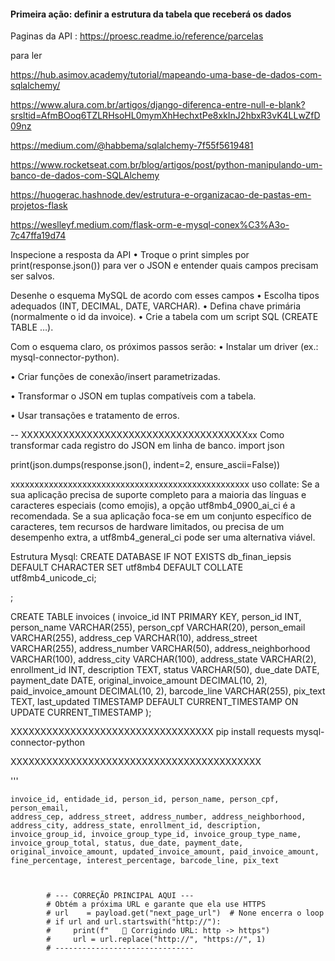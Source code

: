 #### Primeira ação: definir a estrutura da tabela que receberá os dados
Paginas da API :  https://proesc.readme.io/reference/parcelas

para ler

https://hub.asimov.academy/tutorial/mapeando-uma-base-de-dados-com-sqlalchemy/

https://www.alura.com.br/artigos/django-diferenca-entre-null-e-blank?srsltid=AfmBOoq6TZLRHsoHL0mymXhHechxtPe8xkInJ2hbxR3vK4LLwZfD09nz

https://medium.com/@habbema/sqlalchemy-7f55f5619481

https://www.rocketseat.com.br/blog/artigos/post/python-manipulando-um-banco-de-dados-com-SQLAlchemy

https://huogerac.hashnode.dev/estrutura-e-organizacao-de-pastas-em-projetos-flask

https://weslleyf.medium.com/flask-orm-e-mysql-conex%C3%A3o-7c47ffa19d74



Inspecione a resposta da API
• Troque o print simples por print(response.json()) para ver o JSON e entender quais campos precisam ser salvos.

Desenhe o esquema MySQL de acordo com esses campos
• Escolha tipos adequados (INT, DECIMAL, DATE, VARCHAR).
• Defina chave primária (normalmente o id da invoice).
• Crie a tabela com um script SQL (CREATE TABLE …).

Com o esquema claro, os próximos passos serão:
• Instalar um driver (ex.: mysql-connector-python).

• Criar funções de conexão/insert parametrizadas.

• Transformar o JSON em tuplas compatíveis com a tabela.

• Usar transações e tratamento de erros.

-- XXXXXXXXXXXXXXXXXXXXXXXXXXXXXXXXXXXXXXxx
Como transformar cada registro do JSON em linha de banco.
import json

print(json.dumps(response.json(), indent=2, ensure_ascii=False))

xxxxxxxxxxxxxxxxxxxxxxxxxxxxxxxxxxxxxxxxxxxxxxxxxx
uso collate:
Se a sua aplicação precisa de suporte completo para a maioria das línguas e caracteres especiais (como emojis), a opção utf8mb4_0900_ai_ci é a recomendada.
Se a sua aplicação foca-se em um conjunto específico de caracteres, tem recursos de hardware limitados, ou precisa de um desempenho extra, a utf8mb4_general_ci pode ser uma alternativa viável. 

Estrutura Mysql:
CREATE DATABASE IF NOT EXISTS db_finan_iepsis
              DEFAULT CHARACTER SET utf8mb4
              DEFAULT COLLATE utf8mb4_unicode_ci;

;

CREATE TABLE invoices (
    invoice_id INT PRIMARY KEY,
    person_id INT,
    person_name VARCHAR(255),
    person_cpf VARCHAR(20),
    person_email VARCHAR(255),
    address_cep VARCHAR(10),
    address_street VARCHAR(255),
    address_number VARCHAR(50),
    address_neighborhood VARCHAR(100),
    address_city VARCHAR(100),
    address_state VARCHAR(2),
    enrollment_id INT,
    description TEXT,
    status VARCHAR(50),
    due_date DATE,
    payment_date DATE,
    original_invoice_amount DECIMAL(10, 2),
    paid_invoice_amount DECIMAL(10, 2),
    barcode_line VARCHAR(255),
    pix_text TEXT,
    last_updated TIMESTAMP DEFAULT CURRENT_TIMESTAMP ON UPDATE CURRENT_TIMESTAMP
);

XXXXXXXXXXXXXXXXXXXXXXXXXXXXXXXXXX
pip install requests mysql-connector-python

XXXXXXXXXXXXXXXXXXXXXXXXXXXXXXXXXXXXXXXXXX

'''


    invoice_id, entidade_id, person_id, person_name, person_cpf, person_email,
    address_cep, address_street, address_number, address_neighborhood,
    address_city, address_state, enrollment_id, description,
    invoice_group_id, invoice_group_type_id, invoice_group_type_name,
    invoice_group_total, status, due_date, payment_date,
    original_invoice_amount, updated_invoice_amount, paid_invoice_amount,
    fine_percentage, interest_percentage, barcode_line, pix_text



            # --- CORREÇÃO PRINCIPAL AQUI ---
            # Obtém a próxima URL e garante que ela use HTTPS
            # url    = payload.get("next_page_url")  # None encerra o loop
            # if url and url.startswith("http://"):
            #     print(f"   🔧 Corrigindo URL: http -> https")
            #     url = url.replace("http://", "https://", 1)
            # -------------------------------


